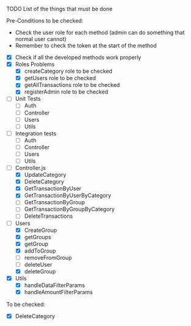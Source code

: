 TODO List of the things that must be done

Pre-Conditions to be checked:
- Check the user role for each method (admin can do something that normal user cannot)
- Remember to check the token at the start of the method

- [x] Check if all the developed methods work properly
- [x] Roles Problems 
  - [x] createCategory role to be checked
  - [x] getUsers role to be checked
  - [x] getAllTransactions role to be checked
  - [x] registerAdmin role to be checked
- [ ] Unit Tests
  - [ ] Auth
  - [ ] Controller
  - [ ] Users
  - [ ] Utils
- [ ] Integration tests
  - [ ] Auth
  - [ ] Controller
  - [ ] Users
  - [ ] Utils
- [ ] Controller.js
  - [x] UpdateCategory
  - [x] DeleteCategory
  - [x] GetTransactionByUser
  - [x] GetTransactionByUserByCategory
  - [ ] GetTransactionByGroup
  - [ ] GetTransactionByGroupByCategory
  - [ ] DeleteTransactions
- [ ] Users
  - [x] CreateGroup
  - [x] getGroups
  - [x] getGroup
  - [x] addToGroup
  - [ ] removeFromGroup
  - [ ] deleteUser
  - [x] deleteGroup
- [x] Utils
  - [x] handleDataFilterParams
  - [x] handleAmountFilterParams

To be checked:
  - [x] DeleteCategory